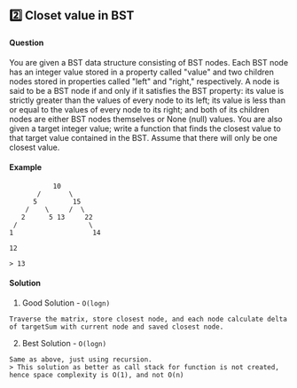 ## :two: Closet value in BST

#### Question

You are given a BST data structure consisting of BST nodes. Each BST node has an integer value stored in a property called "value" and two children nodes stored in properties called "left" and "right," respectively. A node is said to be a BST node if and only if it satisfies the BST property: its value is strictly greater than the values of every node to its left; its value is less than or equal to the values of every node to its right; and both of its children nodes are either BST nodes themselves or None (null) values. You are also given a target integer value; write a function that finds the closest value to that target value contained in the BST. Assume that there will only be one closest value.

#### Example

```
           10        
       /       \
      5         15
    /    \     /  \
   2      5 13     22
 /                  \
1                    14

12

> 13
```

#### Solution

1. Good Solution - `O(logn)`

```
Traverse the matrix, store closest node, and each node calculate delta of targetSum with current node and saved closest node. 
```

2. Best Solution - `O(logn)`

```
Same as above, just using recursion.
> This solution as better as call stack for function is not created, hence space complexity is O(1), and not O(n)
```